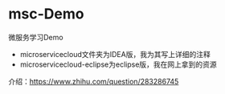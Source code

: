 # msc-Demo
微服务学习Demo

- microservicecloud文件夹为IDEA版，我为其写上详细的注释
- microservicecloud-eclipse为eclipse版，我在网上拿到的资源

介绍：https://www.zhihu.com/question/283286745


